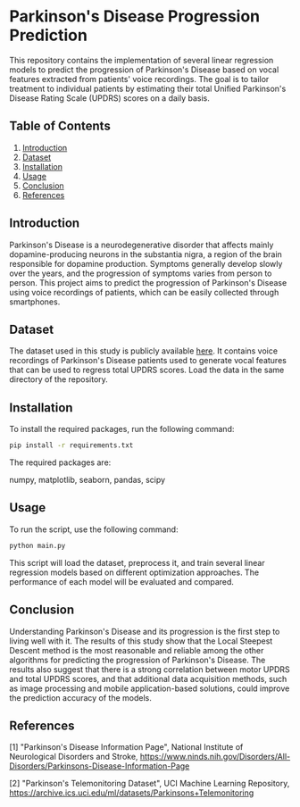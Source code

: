 # Parkinson's Disease Progression Prediction

This repository contains the implementation of several linear regression models to predict the progression of Parkinson's Disease based on vocal features extracted from patients' voice recordings. The goal is to tailor treatment to individual patients by estimating their total Unified Parkinson's Disease Rating Scale (UPDRS) scores on a daily basis.

## Table of Contents

1. [Introduction](#introduction)
2. [Dataset](#dataset)
3. [Installation](#installation)
4. [Usage](#usage)
5. [Conclusion](#conclusion)
6. [References](#references)

## Introduction

Parkinson's Disease is a neurodegenerative disorder that affects mainly dopamine-producing neurons in the substantia nigra, a region of the brain responsible for dopamine production. Symptoms generally develop slowly over the years, and the progression of symptoms varies from person to person. This project aims to predict the progression of Parkinson's Disease using voice recordings of patients, which can be easily collected through smartphones.

## Dataset

The dataset used in this study is publicly available [here](https://archive.ics.uci.edu/ml/datasets/Parkinsons+Telemonitoring). It contains voice recordings of Parkinson's Disease patients used to generate vocal features that can be used to regress total UPDRS scores. Load the data in the same directory of the repository.

## Installation

To install the required packages, run the following command:

```bash
pip install -r requirements.txt
```

The required packages are:

numpy,
matplotlib,
seaborn,
pandas,
scipy

## Usage
To run the script, use the following command:

```bash
python main.py
```

This script will load the dataset, preprocess it, and train several linear regression models based on different optimization approaches. The performance of each model will be evaluated and compared.

## Conclusion

Understanding Parkinson's Disease and its progression is the first step to living well with it. The results of this study show that the Local Steepest Descent method is the most reasonable and reliable among the other algorithms for predicting the progression of Parkinson's Disease. The results also suggest that there is a strong correlation between motor UPDRS and total UPDRS scores, and that additional data acquisition methods, such as image processing and mobile application-based solutions, could improve the prediction accuracy of the models.

## References

[1] "Parkinson's Disease Information Page", National Institute of Neurological Disorders and Stroke, https://www.ninds.nih.gov/Disorders/All-Disorders/Parkinsons-Disease-Information-Page

[2] "Parkinson's Telemonitoring Dataset", UCI Machine Learning Repository, https://archive.ics.uci.edu/ml/datasets/Parkinsons+Telemonitoring
